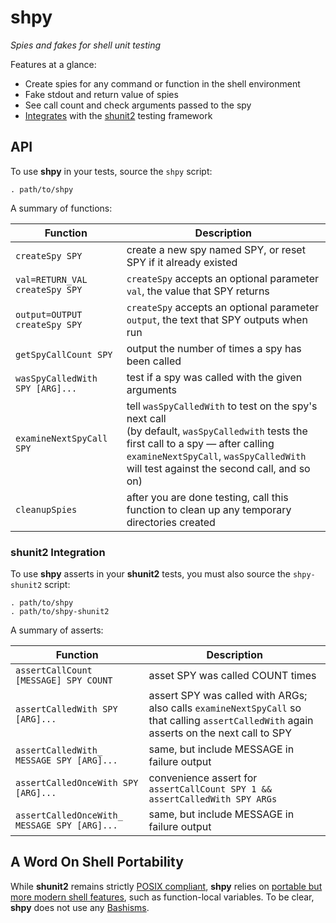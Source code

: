 # shpy

*Spies and fakes for shell unit testing*

Features at a glance:

* Create spies for any command or function in the shell environment
* Fake stdout and return value of spies
* See call count and check arguments passed to the spy
* [Integrates](#shunit2-integration) with the [shunit2](http://code.google.com/p/shunit2/) testing framework

## API

To use **shpy** in your tests, source the `shpy` script:

	. path/to/shpy
	
A summary of functions:

Function                        | Description
--------------------------------|---------------------------------------------------------------------------------
`createSpy SPY`                 | create a new spy named SPY, or reset SPY if it already existed
`val=RETURN_VAL createSpy SPY`  | `createSpy` accepts an optional parameter `val`, the value that SPY returns
`output=OUTPUT createSpy SPY`   | `createSpy` accepts an optional parameter `output`, the text that SPY outputs when run
`getSpyCallCount SPY`           | output the number of times a spy has been called
`wasSpyCalledWith SPY [ARG]...` | test if a spy was called with the given arguments
`examineNextSpyCall SPY`        | tell `wasSpyCalledWith` to test on the spy's next call<br/>(by default, `wasSpyCalledwith` tests the first call to a spy — after calling `examineNextSpyCall`, `wasSpyCalledWith` will test against the second call, and so on)
`cleanupSpies`                  | after you are done testing, call this function to clean up any temporary directories created

### shunit2 Integration

To use **shpy** asserts in your **shunit2** tests, you must also source the
`shpy-shunit2` script:

	. path/to/shpy
	. path/to/shpy-shunit2
	
A summary of asserts:

Function                                     | Description
---------------------------------------------|----------------------------------------------------------------------
`assertCallCount [MESSAGE] SPY COUNT`        | asset SPY was called COUNT times
`assertCalledWith SPY [ARG]...`              | assert SPY was called with ARGs; also calls `examineNextSpyCall` so that calling `assertCalledWith` again asserts on the next call to SPY
`assertCalledWith_ MESSAGE SPY [ARG]...`     | same, but include MESSAGE in failure output
`assertCalledOnceWith SPY [ARG]...`          | convenience assert for `assertCallCount SPY 1 && assertCalledWith SPY ARGs`
`assertCalledOnceWith_ MESSAGE SPY [ARG]...` | same, but include MESSAGE in failure output

## A Word On Shell Portability

While **shunit2** remains strictly [POSIX
compliant](http://shellhaters.heroku.com/posix), **shpy** relies on [portable but more modern shell features](http://apenwarr.ca/log/?m=201102#28), such as
function-local variables.  To be clear, **shpy** does not use any
[Bashisms](https://wiki.ubuntu.com/DashAsBinSh).
